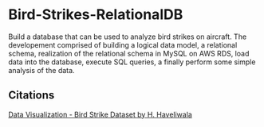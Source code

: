 # Bird-Strikes-RelationalDB

Build a database that can be used to analyze bird strikes on aircraft. The developement comprised of building a logical data model, a relational schema, realization of the relational schema in MySQL on AWS RDS, load data into the database, execute SQL queries, a finally perform some simple analysis of the data.

## Citations
<a href = "https://data.world/hhaveliw/data-visualization-bird-strike"> Data Visualization - Bird Strike Dataset by H. Haveliwala </a>

